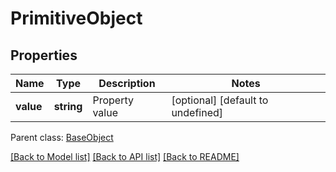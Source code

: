 
# PrimitiveObject

## Properties
Name | Type | Description | Notes
------------ | ------------- | ------------- | -------------
**value** | **string** | Property value              | [optional] [default to undefined]

 Parent class: [BaseObject](BaseObject.md)

[[Back to Model list]](README.md#documentation-for-models) [[Back to API list]](README.md#documentation-for-api-endpoints) [[Back to README]](README.md)
